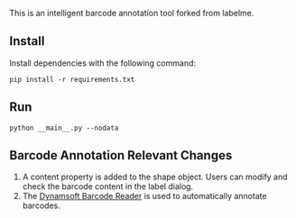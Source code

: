 This is an intelligent barcode annotation tool forked from labelme.

## Install

Install dependencies with the following command:

```
pip install -r requirements.txt
```

## Run

```
python __main__.py --nodata
```

## Barcode Annotation Relevant Changes

1. A content property is added to the shape object. Users can modify and check the barcode content in the label dialog.
2. The [Dynamsoft Barcode Reader](https://www.dynamsoft.com/barcode-reader/overview/) is used to automatically annotate barcodes.